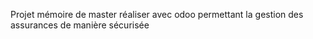 Projet mémoire de master réaliser avec odoo permettant la gestion des assurances de manière sécurisée
